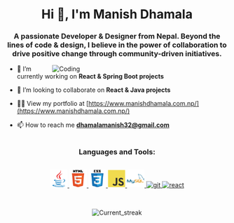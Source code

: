 <h1 align="center">Hi 👋, I'm Manish Dhamala</h1>
<h3 align="center">A passionate Developer & Designer from Nepal. Beyond the lines of code & design, I believe in the power of collaboration to drive positive change through community-driven initiatives.</h3>
<img align="right" alt="Coding" width="400" src="https://guruprasad.codes/_ipx/w_750,q_75/%2F_next%2Fstatic%2Fmedia%2Fcoder.41289687.gif?url=%2F_next%2Fstatic%2Fmedia%2Fcoder.41289687.gif&w=750&q=75">

- 🔭 I’m currently working on **React & Spring Boot projects**

- 👯 I’m looking to collaborate on **React & Java projects**

- 👨‍💻 View my portfolio at [https://www.manishdhamala.com.np/](https://www.manishdhamala.com.np/)

- 📫 How to reach me **dhamalamanish32@gmail.com**

<div style="display: flex; flex-direction: column; align-items: center;">
  <h3 align="left">Languages and Tools:</h3>
  <p align="left"> 
      <a href="https://www.java.com" target="_blank" rel="noreferrer"> 
      <img src="https://raw.githubusercontent.com/devicons/devicon/master/icons/java/java-original.svg" alt="java" width="40" height="40"/> 
    </a> 
     <a href="https://www.w3.org/html/" target="_blank" rel="noreferrer"> 
      <img src="https://raw.githubusercontent.com/devicons/devicon/master/icons/html5/html5-original-wordmark.svg" alt="html5" width="40" height="40"/> 
    </a> 
    <a href="https://www.w3schools.com/css/" target="_blank" rel="noreferrer"> 
      <img src="https://raw.githubusercontent.com/devicons/devicon/master/icons/css3/css3-original-wordmark.svg" alt="css3" width="40" height="40"/> 
    </a> 
    <a href="https://developer.mozilla.org/en-US/docs/Web/JavaScript" target="_blank" rel="noreferrer"> 
      <img src="https://raw.githubusercontent.com/devicons/devicon/master/icons/javascript/javascript-original.svg" alt="javascript" width="40" height="40"/> 
    </a> 
    <a href="https://www.mysql.com/" target="_blank" rel="noreferrer"> 
      <img src="https://raw.githubusercontent.com/devicons/devicon/master/icons/mysql/mysql-original-wordmark.svg" alt="mysql" width="40" height="40"/> 
    </a> 
    <a href="https://git-scm.com/" target="_blank" rel="noreferrer"> 
      <img src="https://www.vectorlogo.zone/logos/git-scm/git-scm-icon.svg" alt="git" width="40" height="40"/> 
    </a> 
      <a href="https://react.dev/" target="_blank" rel="noreferrer"> 
      <img src="https://img.favpng.com/4/1/17/react-javascript-vue-js-logo-png-favpng-T97hHj5T2UsnURsbZ0PB5Mi3c.jpg" alt="react" width="40" height="40"/> 
    </a> 
  </p>
  <br>
  <p><img align="center" src="https://github-readme-streak-stats.herokuapp.com/?user=manishdhamala&theme=dark" alt="Current_streak" /></p>
</div>
